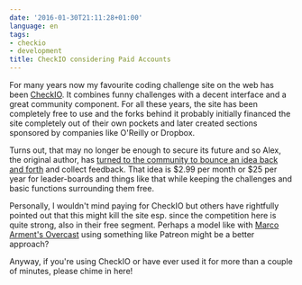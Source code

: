 ```yaml
---
date: '2016-01-30T21:11:28+01:00'
language: en
tags:
- checkio
- development
title: CheckIO considering Paid Accounts
---
```


For many years now my favourite coding challenge site on the web has been
[CheckIO](http://www.checkio.org/). It combines funny challenges with a decent
interface and a great community component. For all these years, the site has
been completely free to use and the forks behind it probably initially financed
the site completely out of their own pockets and later created sections
sponsored by companies like O'Reilly or Dropbox.

Turns out, that may no longer be enough to secure its future and so Alex, the
original author, has
[turned to the community to bounce an idea back and forth][idea] and collect
feedback. That idea is $2.99 per month or $25 per year for leader-boards and
things like that while keeping the challenges and basic functions surrounding
them free.

[idea]: http://www.checkio.org/forum/post/9159/what-will-be-the-future-of-checkio/

Personally, I wouldn't mind paying for CheckIO but others have rightfully
pointed out that this might kill the site esp. since the competition here is
quite strong, also in their free segment. Perhaps a model like with
[Marco Arment's Overcast][oc] using something like Patreon might be a better
approach?

[oc]: https://marco.org/2015/10/09/overcast2

Anyway, if you're using CheckIO or have ever used it for more than a couple of
minutes, please chime in here!
